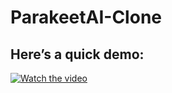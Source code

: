 # ParakeetAI-Clone


## Here’s a quick demo:

[![Watch the video](https://img.youtube.com/vi/your_video_id/maxresdefault.jpg)](https://github.com/user-attachments/assets/f654bd0b-b6b1-4007-bbe5-22ce8edbc083)
